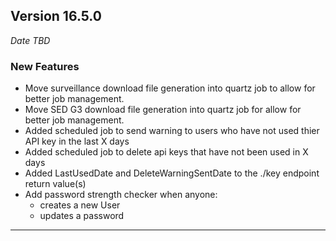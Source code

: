 
## Version 16.5.0
_Date TBD_

### New Features
* Move surveillance download file generation into quartz job to allow for better job management.
* Move SED G3 download file generation into quartz job for allow for better job management.
* Added scheduled job to send warning to users who have not used thier API key in the last X days
* Added scheduled job to delete api keys that have not been used in X days
* Added LastUsedDate and DeleteWarningSentDate to the ./key endpoint return value(s)
* Add password strength checker when anyone:
  * creates a new User
  * updates a password

---

